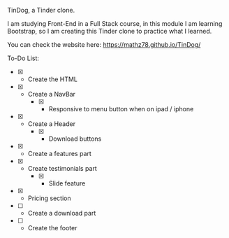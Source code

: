 TinDog, a Tinder clone.


I am studying Front-End in a Full Stack course, in this module I am learning Bootstrap, so I am creating this Tinder clone to practice what I learned.

You can check the website here: https://mathz78.github.io/TinDog/

To-Do List:

* [X] - Create the HTML
* [X] - Create a NavBar
    * [X] - Responsive to menu button when on ipad / iphone
* [X] - Create a Header
    * [X] - Download buttons
* [X] - Create a features part
* [X] - Create testimonials part
    * [X] - Slide feature
* [X] - Pricing section
* [ ] - Create a download part
* [ ] - Create the footer